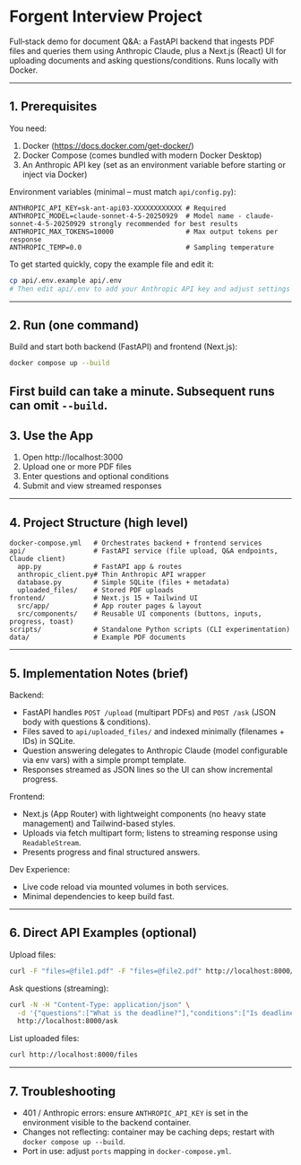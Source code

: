# Forgent Interview Project

Full‑stack demo for document Q&A: a FastAPI backend that ingests PDF files and queries them using Anthropic Claude, plus a Next.js (React) UI for uploading documents and asking questions/conditions. Runs locally with Docker.

---
## 1. Prerequisites
You need:
1. Docker (https://docs.docker.com/get-docker/)
2. Docker Compose (comes bundled with modern Docker Desktop)
3. An Anthropic API key (set as an environment variable before starting or inject via Docker)

Environment variables (minimal – must match `api/config.py`):
```
ANTHROPIC_API_KEY=sk-ant-api03-XXXXXXXXXXXX # Required  
ANTHROPIC_MODEL=claude-sonnet-4-5-20250929  # Model name - claude-sonnet-4-5-20250929 strongly recommended for best results
ANTHROPIC_MAX_TOKENS=10000                  # Max output tokens per response  
ANTHROPIC_TEMP=0.0                          # Sampling temperature  
```
To get started quickly, copy the example file and edit it:
```bash
cp api/.env.example api/.env
# Then edit api/.env to add your Anthropic API key and adjust settings if needed
```

---
## 2. Run (one command)
Build and start both backend (FastAPI) and frontend (Next.js):
```bash
docker compose up --build
```
First build can take a minute. Subsequent runs can omit `--build`.
---
## 3. Use the App
1. Open http://localhost:3000
2. Upload one or more PDF files
3. Enter questions and optional conditions
4. Submit and view streamed responses

---
## 4. Project Structure (high level)
```
docker-compose.yml   # Orchestrates backend + frontend services
api/                 # FastAPI service (file upload, Q&A endpoints, Claude client)
  app.py             # FastAPI app & routes
  anthropic_client.py# Thin Anthropic API wrapper
  database.py        # Simple SQLite (files + metadata)
  uploaded_files/    # Stored PDF uploads
frontend/            # Next.js 15 + Tailwind UI
  src/app/           # App router pages & layout
  src/components/    # Reusable UI components (buttons, inputs, progress, toast)
scripts/             # Standalone Python scripts (CLI experimentation)
data/                # Example PDF documents
```

---
## 5. Implementation Notes (brief)
Backend:
* FastAPI handles `POST /upload` (multipart PDFs) and `POST /ask` (JSON body with questions & conditions).
* Files saved to `api/uploaded_files/` and indexed minimally (filenames + IDs) in SQLite.
* Question answering delegates to Anthropic Claude (model configurable via env vars) with a simple prompt template.
* Responses streamed as JSON lines so the UI can show incremental progress.

Frontend:
* Next.js (App Router) with lightweight components (no heavy state management) and Tailwind-based styles.
* Uploads via fetch multipart form; listens to streaming response using `ReadableStream`.
* Presents progress and final structured answers.

Dev Experience:
* Live code reload via mounted volumes in both services.
* Minimal dependencies to keep build fast.

---
## 6. Direct API Examples (optional)
Upload files:
```bash
curl -F "files=@file1.pdf" -F "files=@file2.pdf" http://localhost:8000/upload
```

Ask questions (streaming):
```bash
curl -N -H "Content-Type: application/json" \
  -d '{"questions":["What is the deadline?"],"conditions":["Is deadline before Dec 31?"],"file_ids":["uuid1","uuid2"]}' \
  http://localhost:8000/ask
```

List uploaded files:
```bash
curl http://localhost:8000/files
```

---
## 7. Troubleshooting
* 401 / Anthropic errors: ensure `ANTHROPIC_API_KEY` is set in the environment visible to the backend container.
* Changes not reflecting: container may be caching deps; restart with `docker compose up --build`.
* Port in use: adjust `ports` mapping in `docker-compose.yml`.
